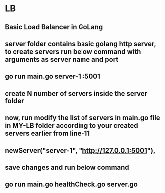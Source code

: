 # LB
## Basic Load Balancer in GoLang 
## server folder contains basic golang http server, to create servers run below command with arguments as server name and port
## go run main.go server-1 :5001
## create N number of servers inside the server folder
## now, run modify the list of servers in main.go file in MY-LB folder according to your created servers earlier from line-11
## newServer("server-1", "http://127.0.0.1:5001"),

## save changes and run below command

## go run main.go healthCheck.go server.go

